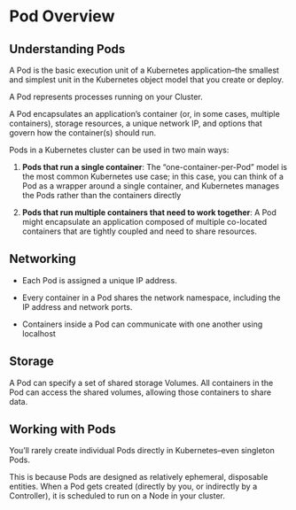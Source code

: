 # Pod Overview

## Understanding Pods

A Pod is the basic execution unit of a Kubernetes application–the smallest and simplest unit in the Kubernetes object model that you create or deploy. 

A Pod represents processes running on your Cluster.

A Pod encapsulates an application’s container (or, in some cases, multiple containers), storage resources, a unique network IP, and options that govern how the container(s) should run. 

Pods in a Kubernetes cluster can be used in two main ways:

1. **Pods that run a single container**: The “one-container-per-Pod” model is the most common Kubernetes use case; in this case, you can think of a Pod as a wrapper around a single container, and Kubernetes manages the Pods rather than the containers directly

2. **Pods that run multiple containers that need to work together**: A Pod might encapsulate an application composed of multiple co-located containers that are tightly coupled and need to share resources.

## Networking

- Each Pod is assigned a unique IP address. 

- Every container in a Pod shares the network namespace, including the IP address and network ports. 

- Containers inside a Pod can communicate with one another using localhost

## Storage

A Pod can specify a set of shared storage Volumes. All containers in the Pod can access the shared volumes, allowing those containers to share data.

## Working with Pods

You’ll rarely create individual Pods directly in Kubernetes–even singleton Pods.

This is because Pods are designed as relatively ephemeral, disposable entities. When a Pod gets created (directly by you, or indirectly by a Controller), it is scheduled to run on a Node in your cluster.


